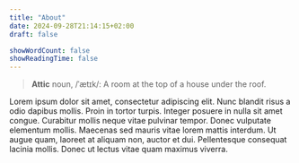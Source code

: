 ```yaml
---
title: "About"
date: 2024-09-28T21:14:15+02:00
draft: false

showWordCount: false
showReadingTime: false
---
```


> **Attic** noun, /ˈætɪk/: A room at the top of a house under the roof.

Lorem ipsum dolor sit amet, consectetur adipiscing elit. Nunc blandit risus a
odio dapibus mollis. Proin in tortor turpis. Integer posuere in nulla sit amet
congue. Curabitur mollis neque vitae pulvinar tempor. Donec vulputate elementum
mollis. Maecenas sed mauris vitae lorem mattis interdum. Ut augue quam, laoreet
at aliquam non, auctor et dui. Pellentesque consequat lacinia mollis. Donec ut
lectus vitae quam maximus viverra.

